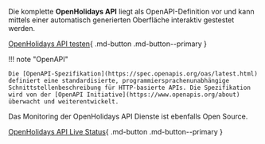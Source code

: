 Die komplette **OpenHolidays API** liegt als OpenAPI-Definition vor und kann mittels einer automatisch generierten Oberfläche interaktiv gestestet werden.

[OpenHolidays API testen](https://openholidaysapi.org/swagger){ .md-button .md-button--primary }

!!! note "OpenAPI"

    Die [OpenAPI-Spezifikation](https://spec.openapis.org/oas/latest.html) definiert eine standardisierte, programmiersprachenunabhängige Schnittstellenbeschreibung für HTTP-basierte APIs. Die Spezifikation wird von der [OpenAPI Initiative](https://www.openapis.org/about) überwacht und weiterentwickelt.

Das Monitoring der OpenHolidays API Dienste ist ebenfalls Open Source.

[OpenHolidays API Live Status](https://openpotato.github.io/uptime/){ .md-button .md-button--primary }

